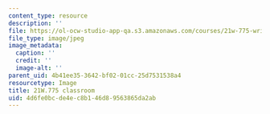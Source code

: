 ```yaml
---
content_type: resource
description: ''
file: https://ol-ocw-studio-app-qa.s3.amazonaws.com/courses/21w-775-writing-about-nature-and-environmental-issues-spring-2017/4d6fe0bcde4ec8b146d89563865da2ab_21W.775-classroom.jpg
file_type: image/jpeg
image_metadata:
  caption: ''
  credit: ''
  image-alt: ''
parent_uid: 4b41ee35-3642-bf02-01cc-25d7531538a4
resourcetype: Image
title: 21W.775 classroom
uid: 4d6fe0bc-de4e-c8b1-46d8-9563865da2ab
---
```


